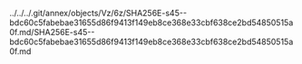 ../../../.git/annex/objects/Vz/6z/SHA256E-s45--bdc60c5fabebae31655d86f9413f149eb8ce368e33cbf638ce2bd54850515a0f.md/SHA256E-s45--bdc60c5fabebae31655d86f9413f149eb8ce368e33cbf638ce2bd54850515a0f.md